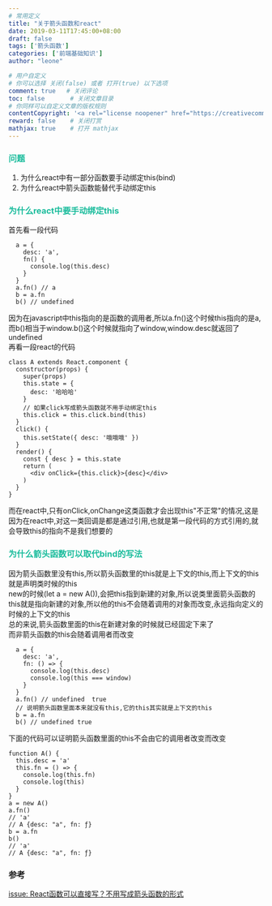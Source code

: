 ```yaml
---
# 常用定义
title: "关于箭头函数和react"
date: 2019-03-11T17:45:00+08:00
draft: false
tags: ['箭头函数']
categories: ['前端基础知识']
author: "leone"

# 用户自定义
# 你可以选择 关闭(false) 或者 打开(true) 以下选项
comment: true   # 关闭评论
toc: false       # 关闭文章目录
# 你同样可以自定义文章的版权规则
contentCopyright: '<a rel="license noopener" href="https://creativecommons.org/licenses/by-nc-nd/4.0/" target="_blank">CC BY-NC-ND 4.0</a>'
reward: false	 # 关闭打赏
mathjax: true    # 打开 mathjax
---
```

### <font color=#1abc9c>问题</font>
1. 为什么react中有一部分函数要手动绑定this(bind)
2. 为什么react中箭头函数能替代手动绑定this
### <font color=#1abc9c>为什么react中要手动绑定this</font>
首先看一段代码
```
  a = {
    desc: 'a', 
    fn() {
      console.log(this.desc)
    }
  }
  a.fn() // a
  b = a.fn
  b() // undefined
```
因为在javascript中this指向的是函数的调用者,所以a.fn()这个时候this指向的是a,而b()相当于window.b()这个时候就指向了window,window.desc就返回了undefined   
再看一段react的代码  
```
class A extends React.component {
  constructor(props) {
    super(props)
    this.state = {
      desc: '哈哈哈'
    }
    // 如果click写成箭头函数就不用手动绑定this
    this.click = this.click.bind(this)
  }
  click() {
    this.setState({ desc: '哦哦哦' })
  }
  render() {
    const { desc } = this.state
    return (
      <div onClick={this.click}>{desc}</div>
    )
  }
}
```
而在react中,只有onClick,onChange这类函数才会出现this"不正常"的情况,这是因为在react中,对这一类回调是都是通过引用,也就是第一段代码的方式引用的,就会导致this的指向不是我们想要的
### <font color=#1abc9c>为什么箭头函数可以取代bind的写法</font>
因为箭头函数里没有this,所以箭头函数里的this就是上下文的this,而上下文的this就是声明类时候的this  
new的时候(let a = new A()),会把this指到新建的对象,所以说类里面箭头函数的this就是指向新建的对象,所以他的this不会随着调用的对象而改变,永远指向定义的时候的上下文的this  
总的来说,箭头函数里面的this在新建对象的时候就已经固定下来了  
而非箭头函数的this会随着调用者而改变  
```
  a = {
    desc: 'a', 
    fn: () => {
      console.log(this.desc)
      console.log(this === window)
    }
  }
  a.fn() // undefined  true
  // 说明箭头函数里面本来就没有this,它的this其实就是上下文的this
  b = a.fn
  b() // undefined true
```
下面的代码可以证明箭头函数里面的this不会由它的调用者改变而改变
```
function A() {
  this.desc = 'a'
  this.fn = () => {
    console.log(this.fn)
    console.log(this)
  }
}
a = new A()
a.fn()
// 'a' 
// A {desc: "a", fn: ƒ}
b = a.fn
b()
// 'a'
// A {desc: "a", fn: ƒ}
```
### 参考
[issue: React函数可以直接写？不用写成箭头函数的形式](https://github.com/umijs/umi/issues/1496)